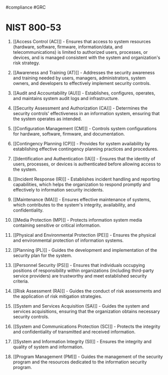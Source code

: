 #compliance #GRC 

# NIST 800-53

1. [[Access Control (AC)]] - Ensures that access to system resources (hardware, software, firmware, information/data, and telecommunications) is limited to authorized users, processes, or devices, and is managed consistent with the system and organization's risk strategy.

2. [[Awareness and Training (AT)]] - Addresses the security awareness and training needed by users, managers, administrators, system owners, and developers to effectively implement security controls.

3. [[Audit and Accountability (AU)]] - Establishes, configures, operates, and maintains system audit logs and infrastructure.

4. [[Security Assessment and Authorization (CA)]] - Determines the security controls' effectiveness in an information system, ensuring that the system operates as intended.

5. [[Configuration Management (CM)]] - Controls system configurations for hardware, software, firmware, and documentation.

6. [[Contingency Planning (CP)]] - Provides for system availability by establishing effective contingency planning practices and procedures.

7. [[Identification and Authentication (IA)]] - Ensures that the identity of users, processes, or devices is authenticated before allowing access to the system.

8. [[Incident Response (IR)]] - Establishes incident handling and reporting capabilities, which helps the organization to respond promptly and effectively to information security incidents.

9. [[Maintenance (MA)]] - Ensures effective maintenance of systems, which contributes to the system's integrity, availability, and confidentiality.

10. [[Media Protection (MP)]] - Protects information system media containing sensitive or critical information.

11. [[Physical and Environmental Protection (PE)]] - Ensures the physical and environmental protection of information systems.

12. [[Planning (PL)]] - Guides the development and implementation of the security plan for the system.

13. [[Personnel Security (PS)]] - Ensures that individuals occupying positions of responsibility within organizations (including third-party service providers) are trustworthy and meet established security criteria.

14. [[Risk Assessment (RA)]] - Guides the conduct of risk assessments and the application of risk mitigation strategies.

15. [[System and Services Acquisition (SA)]] - Guides the system and services acquisitions, ensuring that the organization obtains necessary security controls.

16. [[System and Communications Protection (SC)]] - Protects the integrity and confidentiality of transmitted and received information.

17. [[System and Information Integrity (SI)]] - Ensures the integrity and quality of system and information.

18. [[Program Management (PM)]] - Guides the management of the security program and the resources dedicated to the information security program.